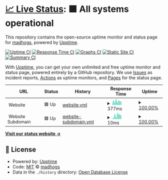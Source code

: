 # [📈 Live Status](https://madhogs.github.io/upptime): <!--live status--> **🟩 All systems operational**

This repository contains the open-source uptime monitor and status page for [madhogs](https://madhogs.github.io/upptime), powered by [Upptime](https://github.com/upptime/upptime).

[![Uptime CI](https://github.com/madhogs/upptime/workflows/Uptime%20CI/badge.svg)](https://github.com/madhogs/upptime/actions?query=workflow%3A%22Uptime+CI%22)
[![Response Time CI](https://github.com/madhogs/upptime/workflows/Response%20Time%20CI/badge.svg)](https://github.com/madhogs/upptime/actions?query=workflow%3A%22Response+Time+CI%22)
[![Graphs CI](https://github.com/madhogs/upptime/workflows/Graphs%20CI/badge.svg)](https://github.com/madhogs/upptime/actions?query=workflow%3A%22Graphs+CI%22)
[![Static Site CI](https://github.com/madhogs/upptime/workflows/Static%20Site%20CI/badge.svg)](https://github.com/madhogs/upptime/actions?query=workflow%3A%22Static+Site+CI%22)
[![Summary CI](https://github.com/madhogs/upptime/workflows/Summary%20CI/badge.svg)](https://github.com/madhogs/upptime/actions?query=workflow%3A%22Summary+CI%22)

With [Upptime](https://upptime.js.org), you can get your own unlimited and free uptime monitor and status page, powered entirely by a GitHub repository. We use [Issues](https://github.com/madhogs/upptime/issues) as incident reports, [Actions](https://github.com/madhogs/upptime/actions) as uptime monitors, and [Pages](https://madhogs.github.io/upptime) for the status page.

<!--start: status pages-->
<!-- This summary is generated by Upptime (https://github.com/upptime/upptime) -->
<!-- Do not edit this manually, your changes will be overwritten -->
<!-- prettier-ignore -->
| URL | Status | History | Response Time | Uptime |
| --- | ------ | ------- | ------------- | ------ |
| <img alt="" src="https://icons.duckduckgo.com/ip3/$domain_website.ico" height="13"> Website | 🟩 Up | [website.yml](https://github.com/madhogs/upptime/commits/HEAD/history/website.yml) | <details><summary><img alt="Response time graph" src="./graphs/website/response-time-week.png" height="20"> 377ms</summary><br><a href="https://madhogs.github.io/upptime/history/website"><img alt="Response time 409" src="https://img.shields.io/endpoint?url=https%3A%2F%2Fraw.githubusercontent.com%2Fmadhogs%2Fupptime%2FHEAD%2Fapi%2Fwebsite%2Fresponse-time.json"></a><br><a href="https://madhogs.github.io/upptime/history/website"><img alt="24-hour response time 323" src="https://img.shields.io/endpoint?url=https%3A%2F%2Fraw.githubusercontent.com%2Fmadhogs%2Fupptime%2FHEAD%2Fapi%2Fwebsite%2Fresponse-time-day.json"></a><br><a href="https://madhogs.github.io/upptime/history/website"><img alt="7-day response time 377" src="https://img.shields.io/endpoint?url=https%3A%2F%2Fraw.githubusercontent.com%2Fmadhogs%2Fupptime%2FHEAD%2Fapi%2Fwebsite%2Fresponse-time-week.json"></a><br><a href="https://madhogs.github.io/upptime/history/website"><img alt="30-day response time 349" src="https://img.shields.io/endpoint?url=https%3A%2F%2Fraw.githubusercontent.com%2Fmadhogs%2Fupptime%2FHEAD%2Fapi%2Fwebsite%2Fresponse-time-month.json"></a><br><a href="https://madhogs.github.io/upptime/history/website"><img alt="1-year response time 382" src="https://img.shields.io/endpoint?url=https%3A%2F%2Fraw.githubusercontent.com%2Fmadhogs%2Fupptime%2FHEAD%2Fapi%2Fwebsite%2Fresponse-time-year.json"></a></details> | <details><summary><a href="https://madhogs.github.io/upptime/history/website">100.00%</a></summary><a href="https://madhogs.github.io/upptime/history/website"><img alt="All-time uptime 100.00%" src="https://img.shields.io/endpoint?url=https%3A%2F%2Fraw.githubusercontent.com%2Fmadhogs%2Fupptime%2FHEAD%2Fapi%2Fwebsite%2Fuptime.json"></a><br><a href="https://madhogs.github.io/upptime/history/website"><img alt="24-hour uptime 100.00%" src="https://img.shields.io/endpoint?url=https%3A%2F%2Fraw.githubusercontent.com%2Fmadhogs%2Fupptime%2FHEAD%2Fapi%2Fwebsite%2Fuptime-day.json"></a><br><a href="https://madhogs.github.io/upptime/history/website"><img alt="7-day uptime 100.00%" src="https://img.shields.io/endpoint?url=https%3A%2F%2Fraw.githubusercontent.com%2Fmadhogs%2Fupptime%2FHEAD%2Fapi%2Fwebsite%2Fuptime-week.json"></a><br><a href="https://madhogs.github.io/upptime/history/website"><img alt="30-day uptime 100.00%" src="https://img.shields.io/endpoint?url=https%3A%2F%2Fraw.githubusercontent.com%2Fmadhogs%2Fupptime%2FHEAD%2Fapi%2Fwebsite%2Fuptime-month.json"></a><br><a href="https://madhogs.github.io/upptime/history/website"><img alt="1-year uptime 100.00%" src="https://img.shields.io/endpoint?url=https%3A%2F%2Fraw.githubusercontent.com%2Fmadhogs%2Fupptime%2FHEAD%2Fapi%2Fwebsite%2Fuptime-year.json"></a></details>
| <img alt="" src="https://icons.duckduckgo.com/ip3/www.$domain_website.ico" height="13"> Website Subdomain | 🟩 Up | [website-subdomain.yml](https://github.com/madhogs/upptime/commits/HEAD/history/website-subdomain.yml) | <details><summary><img alt="Response time graph" src="./graphs/website-subdomain/response-time-week.png" height="20"> 10ms</summary><br><a href="https://madhogs.github.io/upptime/history/website-subdomain"><img alt="Response time 271" src="https://img.shields.io/endpoint?url=https%3A%2F%2Fraw.githubusercontent.com%2Fmadhogs%2Fupptime%2FHEAD%2Fapi%2Fwebsite-subdomain%2Fresponse-time.json"></a><br><a href="https://madhogs.github.io/upptime/history/website-subdomain"><img alt="24-hour response time 7" src="https://img.shields.io/endpoint?url=https%3A%2F%2Fraw.githubusercontent.com%2Fmadhogs%2Fupptime%2FHEAD%2Fapi%2Fwebsite-subdomain%2Fresponse-time-day.json"></a><br><a href="https://madhogs.github.io/upptime/history/website-subdomain"><img alt="7-day response time 10" src="https://img.shields.io/endpoint?url=https%3A%2F%2Fraw.githubusercontent.com%2Fmadhogs%2Fupptime%2FHEAD%2Fapi%2Fwebsite-subdomain%2Fresponse-time-week.json"></a><br><a href="https://madhogs.github.io/upptime/history/website-subdomain"><img alt="30-day response time 8" src="https://img.shields.io/endpoint?url=https%3A%2F%2Fraw.githubusercontent.com%2Fmadhogs%2Fupptime%2FHEAD%2Fapi%2Fwebsite-subdomain%2Fresponse-time-month.json"></a><br><a href="https://madhogs.github.io/upptime/history/website-subdomain"><img alt="1-year response time 167" src="https://img.shields.io/endpoint?url=https%3A%2F%2Fraw.githubusercontent.com%2Fmadhogs%2Fupptime%2FHEAD%2Fapi%2Fwebsite-subdomain%2Fresponse-time-year.json"></a></details> | <details><summary><a href="https://madhogs.github.io/upptime/history/website-subdomain">100.00%</a></summary><a href="https://madhogs.github.io/upptime/history/website-subdomain"><img alt="All-time uptime 100.00%" src="https://img.shields.io/endpoint?url=https%3A%2F%2Fraw.githubusercontent.com%2Fmadhogs%2Fupptime%2FHEAD%2Fapi%2Fwebsite-subdomain%2Fuptime.json"></a><br><a href="https://madhogs.github.io/upptime/history/website-subdomain"><img alt="24-hour uptime 100.00%" src="https://img.shields.io/endpoint?url=https%3A%2F%2Fraw.githubusercontent.com%2Fmadhogs%2Fupptime%2FHEAD%2Fapi%2Fwebsite-subdomain%2Fuptime-day.json"></a><br><a href="https://madhogs.github.io/upptime/history/website-subdomain"><img alt="7-day uptime 100.00%" src="https://img.shields.io/endpoint?url=https%3A%2F%2Fraw.githubusercontent.com%2Fmadhogs%2Fupptime%2FHEAD%2Fapi%2Fwebsite-subdomain%2Fuptime-week.json"></a><br><a href="https://madhogs.github.io/upptime/history/website-subdomain"><img alt="30-day uptime 100.00%" src="https://img.shields.io/endpoint?url=https%3A%2F%2Fraw.githubusercontent.com%2Fmadhogs%2Fupptime%2FHEAD%2Fapi%2Fwebsite-subdomain%2Fuptime-month.json"></a><br><a href="https://madhogs.github.io/upptime/history/website-subdomain"><img alt="1-year uptime 100.00%" src="https://img.shields.io/endpoint?url=https%3A%2F%2Fraw.githubusercontent.com%2Fmadhogs%2Fupptime%2FHEAD%2Fapi%2Fwebsite-subdomain%2Fuptime-year.json"></a></details>

<!--end: status pages-->

[**Visit our status website →**](https://madhogs.github.io/upptime)

## 📄 License

- Powered by: [Upptime](https://github.com/upptime/upptime)
- Code: [MIT](./LICENSE) © [madhogs](https://madhogs.github.io/upptime)
- Data in the `./history` directory: [Open Database License](https://opendatacommons.org/licenses/odbl/1-0/)

